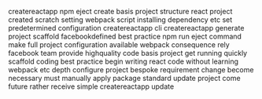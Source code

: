 createreactapp npm eject create basis project structure react project created scratch setting webpack script installing dependency etc set predetermined configuration createreactapp cli createreactapp generate project scaffold facebookdefined best practice npm run eject command make full project configuration available webpack consequence rely facebook team provide highquality code basis project get running quickly scaffold coding best practice begin writing react code without learning webpack etc depth configure project bespoke requirement change become necessary must manually apply package standard update project come future rather receive simple createreactapp update